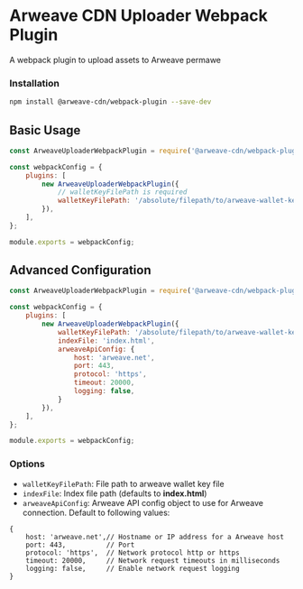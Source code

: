 Arweave CDN Uploader Webpack Plugin
===

A webpack plugin to upload assets to Arweave permawe

### Installation

```sh
npm install @arweave-cdn/webpack-plugin --save-dev
```

## Basic Usage

```js
const ArweaveUploaderWebpackPlugin = require('@arweave-cdn/webpack-plugin');

const webpackConfig = {
    plugins: [
        new ArweaveUploaderWebpackPlugin({
            // walletKeyFilePath is required
            walletKeyFilePath: '/absolute/filepath/to/arweave-wallet-key-file.json',
        }),
    ],
};

module.exports = webpackConfig;
```

## Advanced Configuration

```js
const ArweaveUploaderWebpackPlugin = require('@arweave-cdn/webpack-plugin');

const webpackConfig = {
    plugins: [
        new ArweaveUploaderWebpackPlugin({
            walletKeyFilePath: '/absolute/filepath/to/arweave-wallet-key-file.json',
            indexFile: 'index.html',
            arweaveApiConfig: {
                host: 'arweave.net',
                port: 443,
                protocol: 'https',
                timeout: 20000,
                logging: false,
            }
        }),
    ],
};

module.exports = webpackConfig;
```

### Options

- `walletKeyFilePath`: File path to arweave wallet key file
- `indexFile`: Index file path (defaults to **index.html**)
- `arweaveApiConfig`: Arweave API config object to use for Arweave connection. Default to following values:
```
{
    host: 'arweave.net',// Hostname or IP address for a Arweave host
    port: 443,          // Port
    protocol: 'https',  // Network protocol http or https
    timeout: 20000,     // Network request timeouts in milliseconds
    logging: false,     // Enable network request logging
}
``` 
